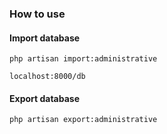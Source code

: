 ### How to use

#### Import database
`php artisan import:administrative`

`localhost:8000/db`

#### Export database
`php artisan export:administrative`
